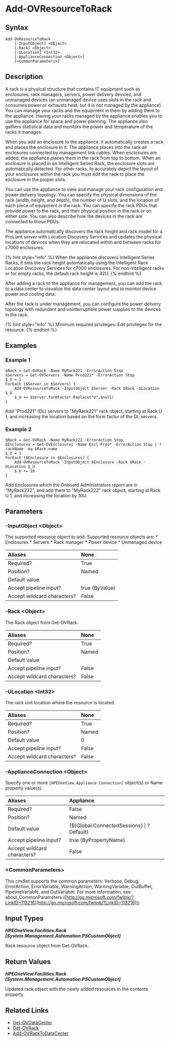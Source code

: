 ﻿---
description: Add supported resource to rack.
---

# Add-OVResourceToRack

## Syntax

```text
Add-OVResourceToRack
    [-InputObject] <Object>
    [-Rack] <Object>
    [-ULocation] <Int32>
    [-ApplianceConnection <Object>]
    [<CommonParameters>]
```

## Description

A rack is a physical structure that contains IT equipment such as enclosures, rack managers, servers, power delivery devices, and unmanaged devices (an unmanaged device uses slots in the rack and consumes power or exhausts heat, but it is not managed by the appliance). You can manage your racks and the equipment in them by adding them to the appliance. Having your racks managed by the appliance enables you to use the appliance for space and power planning. The appliance also gathers statistical data and monitors the power and temperature of the racks it manages.

When you add an enclosure to the appliance, it automatically creates a rack and places the enclosure in it. The appliance places into the rack all enclosures connected by management link cables. When enclosures are added, the appliance places them in the rack from top to bottom. When an enclosure is placed in an Intelligent Series Rack, the enclosure slots are automatically detected. For other racks, to accurately depict the layout of your enclosures within the rack you must edit the rack to place the enclosure in the proper slots.

You can use the appliance to view and manage your rack configuration and power delivery topology. You can specify the physical dimensions of the rack (width, height, and depth), the number of U slots, and the location of each piece of equipment in the rack. You can specify the rack PDUs that provide power to the rack, and their physical position in the rack or on either side. You can also describe how the devices in the rack are connected to those PDUs.

The appliance automatically discovers the rack height and rack model for a ProLiant server with Location Discovery Services and updates the physical locations of devices when they are relocated within and between racks for c7000 enclosures.

{% hint style="info" %}
 When the appliance discovers Intelligent Series Racks, it sets the rack height automatically using the Intelligent Rack Location Discovery Services for c7000 enclosures. For non-intelligent racks or for empty racks, the default rack height is 42U.
{% endhint %}


After adding a rack to the appliance for management, you can add the rack to a data center to visualize the data center layout and to monitor device power and cooling data.

After the rack is under management, you can configure the power delivery topology with redundant and uninterruptible power supplies to the devices in the rack.

{% hint style="info" %}
Minimum required privileges: Edit privileges for the resource.
{% endhint %}

## Examples

###  Example 1 

```text
$Rack = Get-OVRack -Name MyRack221 -ErrorAction Stop
$Servers = Get-OVServers -Name Prod221* -ErrorAction Stop
$_U = 1
ForEach ($Server in $Servers) {
    Add-OVResourceToRack -InputObject $Server -Rack $Rack -ULocation $_U
    $_U += $Server.formFactor.Replace("U",$null)
}
```

Add "Prod221" (DL) servers to "MyRack221" rack object, starting at Rack U 1, and increasing the location based on the form factor of the DL servers.

###  Example 2 

```text
$Rack = Get-OVRack -Name MyRack222 -ErrorAction Stop
$Enclosures = Get-OVEnclosures -Name Encl-Prod* -ErrorAction Stop | ? rackName -eq $Rack.name
$_U = 1
ForEach ($Enclosure in $Enclosures) {
    Add-OVResourceToRack -InputObject $Enclosure -Rack $Rack -ULocation $_U
    $_U += 10
}
```

Add Enclosures which the Onboard Administrators report are in "MyRack222", and add them to "MyRack222" rack object, starting at Rack U 1, and increasing the location by 10U.

## Parameters

### -InputObject &lt;Object&gt;

The supported resource object to add.
Supported resource objects are:
    * Enclosures
    * Servers
    * Rack manager
    * Power device
    * Unmanaged device

| Aliases | None |
| :--- | :--- |
| Required? | True |
| Position? | Named |
| Default value |  |
| Accept pipeline input? | true (ByValue) |
| Accept wildcard characters? | False |

### -Rack &lt;Object&gt;

The Rack object from Get-OVRack.

| Aliases | None |
| :--- | :--- |
| Required? | True |
| Position? | Named |
| Default value |  |
| Accept pipeline input? | False |
| Accept wildcard characters? | False |

### -ULocation &lt;Int32&gt;

The rack unit location where the resource is located.

| Aliases | None |
| :--- | :--- |
| Required? | True |
| Position? | Named |
| Default value | 0 |
| Accept pipeline input? | False |
| Accept wildcard characters? | False |

### -ApplianceConnection &lt;Object&gt;

Specify one or more `[HPEOneView.Appliance.Connection]` object(s) or Name property value(s).

| Aliases | Appliance |
| :--- | :--- |
| Required? | False |
| Position? | Named |
| Default value | (${Global:ConnectedSessions} &vert; ? Default) |
| Accept pipeline input? | true (ByPropertyName) |
| Accept wildcard characters? | False |

### &lt;CommonParameters&gt;

This cmdlet supports the common parameters: Verbose, Debug, ErrorAction, ErrorVariable, WarningAction, WarningVariable, OutBuffer, PipelineVariable, and OutVariable. For more information, see about\_CommonParameters \([http://go.microsoft.com/fwlink/?LinkID=113216](http://go.microsoft.com/fwlink/?LinkID=113216)\)

## Input Types

_**HPEOneView.Facilities.Rack [System.Management.Automation.PSCustomObject]**_

Rack resource object from Get-OVRack.

## Return Values

_**HPEOneView.Facilities.Rack [System.Management.Automation.PSCustomObject]**_

Updated rack object with the newly added resources in the contents property.

## Related Links

* [Get-OVDataCenter](get-ovdatacenter.md)
* [Get-OVRack](get-ovrack.md)
* [Add-OVRackToDataCenter](add-ovracktodatacenter.md)
